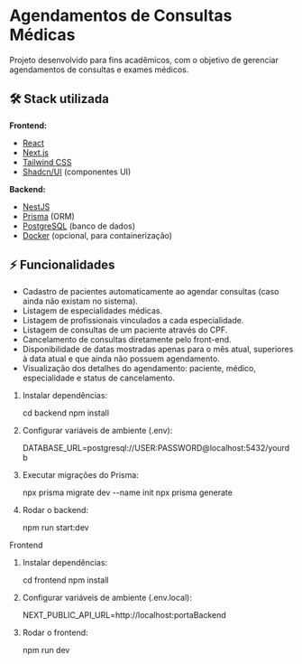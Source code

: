# Agendamentos de Consultas Médicas

Projeto desenvolvido para fins acadêmicos, com o objetivo de gerenciar agendamentos de consultas e exames médicos.  

## 🛠 Stack utilizada

**Frontend:**
- [React](https://reactjs.org/)
- [Next.js](https://nextjs.org/)
- [Tailwind CSS](https://tailwindcss.com/)
- [Shadcn/UI](https://shadcn.dev/) (componentes UI)

**Backend:**
- [NestJS](https://nestjs.com/)
- [Prisma](https://www.prisma.io/) (ORM)
- [PostgreSQL](https://www.postgresql.org/) (banco de dados)
- [Docker](https://www.docker.com/) (opcional, para containerização)

## ⚡ Funcionalidades

- Cadastro de pacientes automaticamente ao agendar consultas (caso ainda não existam no sistema).
- Listagem de especialidades médicas.
- Listagem de profissionais vinculados a cada especialidade.
- Listagem de consultas de um paciente através do CPF.
- Cancelamento de consultas diretamente pelo front-end.
- Disponibilidade de datas mostradas apenas para o mês atual, superiores à data atual e que ainda não possuem agendamento.
- Visualização dos detalhes do agendamento: paciente, médico, especialidade e status de cancelamento.

1. Instalar dependências:

   cd backend
   npm install

2. Configurar variáveis de ambiente (.env):
      
   DATABASE_URL=postgresql://USER:PASSWORD@localhost:5432/yourdb

3. Executar migrações do Prisma:

   npx prisma migrate dev --name init
   npx prisma generate

4. Rodar o backend:

   npm run start:dev

Frontend
1. Instalar dependências:

   cd frontend
   npm install

2. Configurar variáveis de ambiente (.env.local):

   NEXT_PUBLIC_API_URL=http://localhost:portaBackend

3. Rodar o frontend:

   npm run dev

